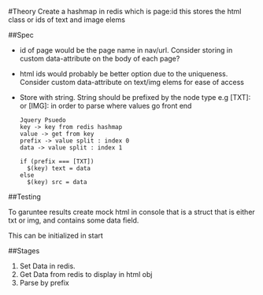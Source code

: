 #Theory
Create a hashmap in redis which is page:id this stores the html class or ids
of text and image elems

##Spec

- id of page would be the page name in nav/url. Consider storing in custom
data-attribute on the body of each page?

- html ids would probably be better option due to the uniqueness. Consider
  custom data-attribute on text/img elems for ease of access

- Store with string. String should be prefixed by the node type e.g [TXT]: or
  [IMG]: in order to parse where values go front end

    ``` Psuedo Code (Loose JS)
    Jquery Psuedo
    key -> key from redis hashmap
    value -> get from key
    prefix -> value split : index 0
    data -> value split : index 1

    if (prefix === [TXT])
      $(key) text = data
    else
      $(key) src = data

##Testing

To garuntee results create mock html in console that is a struct that is
either txt or img, and contains some data field.

 This can be initialized in start

 ##Stages

 1) Set Data in redis.
 2) Get Data from redis to display in html obj
 3) Parse by prefix
